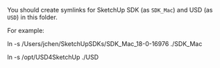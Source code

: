 You should create symlinks for SketchUp SDK (as `SDK_Mac`) and USD (as `USD`) in this folder.

For example:

ln -s /Users/jchen/SketchUpSDKs/SDK_Mac_18-0-16976 ./SDK_Mac

ln -s /opt/USD4SketchUp ./USD

